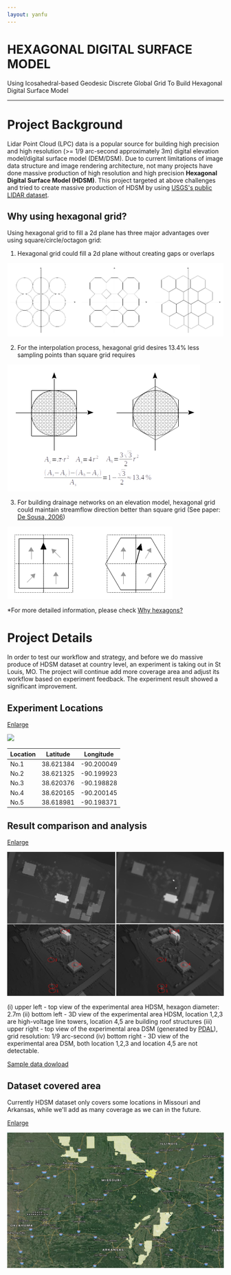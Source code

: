 ```yaml
---
layout: yanfu
---
```


# [](#header-1)HEXAGONAL DIGITAL SURFACE MODEL

Using Icosahedral-based Geodesic Discrete Global Grid To Build Hexagonal Digital Surface Model

---
# [](#header-2)Project Background

Lidar Point Cloud (LPC) data is a popular source for building high precision and high resolution (>= 1/9 arc-second approximately 3m) 
digital elevation model/digital surface model (DEM/DSM). Due to current limitations of image data structure and image rendering architecture, 
not many projects have done massive production of high resolution and high precision **Hexagonal Digital Surface Model (HDSM)**. 
This project targeted at above challenges and tried to create massive production of HDSM by using 
[USGS's public LIDAR dataset](https://www.sciencebase.gov/catalog/item/4f70ab64e4b058caae3f8def).

## [](#header-3)Why using hexagonal grid?

Using hexagonal grid to fill a 2d plane has three major advantages over using square/circle/octagon grid: 

1. Hexagonal grid could fill a 2d plane without creating gaps or overlaps  

![](../images/s1_adv_01.png)

2. For the interpolation process, hexagonal grid desires 13.4% less sampling points than square grid requires  

![](../images/s1_adv_02.png)

3. For building drainage networks on an elevation model, hexagonal grid could maintain streamflow direction better than square grid 
(See paper: [De Sousa, 2006](http://citeseerx.ist.psu.edu/viewdoc/download?doi=10.1.1.485.7483&rep=rep1&type=pdf))  

![](../images/s1_adv_03.png)

*For more detailed information, please check [Why hexagons?](https://pro.arcgis.com/en/pro-app/tool-reference/spatial-statistics/h-whyhexagons.htm)

# [](#header-2)Project Details

In order to test our workflow and strategy, and before we do massive produce of HDSM dataset at country level, 
an experiment is taking out in St Louis, MO. The project will continue add more coverage area and 
adjust its workflow based on experiment feedback. The experiment result showed a significant improvement.

## [](#header-3)Experiment Locations

[Enlarge](../images/s2_aoi_01.png)

![](../images/s2_aoi_01.png)

| Location | Latitude  | Longitude  |
|----------|-----------|------------|
| No.1     | 38.621384 | -90.200049 |
| No.2     | 38.621325 | -90.199923 |
| No.3     | 38.620376 | -90.198828 |
| No.4     | 38.620165 | -90.200145 |
| No.5     | 38.618981 | -90.198371 |

## [](#header-3)Result comparison and analysis

[Enlarge](../images/s2_aoi_01_hexagon_vs_grid.png) 

![](../images/s2_aoi_01_hexagon_vs_grid.png)

(i) upper left - top view of the experimental area HDSM, hexagon diameter: 2.7m
(ii) bottom left - 3D view of the experimental area HDSM, location 1,2,3 are high-voltage line towers, 
location 4,5 are building roof structures
(iii) upper right - top view of the experimental area DSM (generated by [PDAL](https://pdal.io/)), grid resolution: 1/9 arc-second 
(iv) bottom right - 3D view of the experimental area DSM, both location 1,2,3 and location 4,5 are not detectable. 

[Sample data dowload](../data/USGS_LPC_MO_StLouis_2017_7433_4277_LAS_2018.tif) 

## [](#header-3)Dataset covered area

Currently HDSM dataset only covers some locations in Missouri and Arkansas, while we'll add as many coverage as we can in the future. 

[Enlarge](../images/s2_coverage_01.png)

![](../images/s2_coverage_01.png)